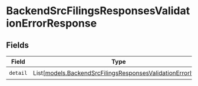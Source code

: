 # BackendSrcFilingsResponsesValidationErrorResponse


## Fields

| Field                                                                                                                    | Type                                                                                                                     | Required                                                                                                                 | Description                                                                                                              |
| ------------------------------------------------------------------------------------------------------------------------ | ------------------------------------------------------------------------------------------------------------------------ | ------------------------------------------------------------------------------------------------------------------------ | ------------------------------------------------------------------------------------------------------------------------ |
| `detail`                                                                                                                 | List[[models.BackendSrcFilingsResponsesValidationErrorItem](../models/backendsrcfilingsresponsesvalidationerroritem.md)] | :heavy_check_mark:                                                                                                       | N/A                                                                                                                      |
